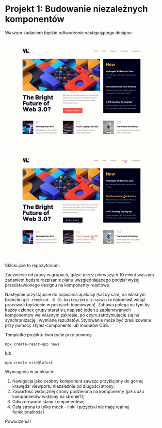 # Projekt 1: Budowanie niezależnych komponentów

Waszym zadaniem będzie odtworzenie następującego designu:

![](./design/desktop-design.jpg)
![](./design/active-states.jpg)

Sklonujcie to repozytorium.

Zaczniecie od pracy w grupach, gdzie przez pierwszych 10 minut waszym zadaniem będzie rozpisanie planu uwzględniającego podział wyżej przedstawionego designu na komponenty reactowe.

Następnie przystąpicie do napisania aplikacji (każdy sam, na własnym branchu 
`git checkout -b 01-basics/imię-i-nazwisko` natomiast wciąż pracować będziecie w pokojach teamowych). Zabawa polega na tym by każdy członek grupy starał się napisać jeden z zaplanowanych komponentów we własnym zakresie, po czym zatrzymujecie się na synchronizację i wymianę rezultatów.
Stylowanie może być zrealizowane przy pomocy styles-components lub modułów CSS.

Templatkę projektu tworzycie przy pomocy

```
npx create-react-app news
```

lub 

```
npm create vite@latest
```

Wymagania w punktach:
1. Nawigacja jako osobny komponent zawsze przyklejony do górnej krawędzi viewportu niezależnie od długości strony;
2. Zawartość widocznej strony podzielona na komponenty (jak dużo komponentów widzimy na stronie?);
3. Odwzorowane stany komponentów;
4. Cała strona to tylko mock - linki i przyciski nie mają realnej funkcjonalności

Powodzenia!

